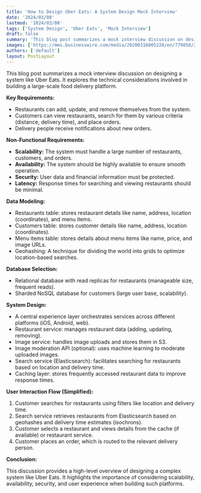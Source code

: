 ```yaml
---
title: 'How to Design Uber Eats: A System Design Mock Interview'
date: '2024/03/08'
lastmod: '2024/03/08'
tags: ['System Design', 'Uber Eats', 'Mock Interview']
draft: false
summary: 'This blog post summarizes a mock interview discussion on designing a system like Uber Eats. It explores the technical considerations involved in building a large-scale food delivery platform.'
images: ['https://mms.businesswire.com/media/20200316005228/en/779858/22/Uber_Eats_Logo.jpg']
authors: ['default']
layout: PostLayout
---
```


This blog post summarizes a mock interview discussion on designing a system like Uber Eats. It explores the technical considerations involved in building a large-scale food delivery platform.

**Key Requirements:**

- Restaurants can add, update, and remove themselves from the system.
- Customers can view restaurants, search for them by various criteria (distance, delivery time), and place orders.
- Delivery people receive notifications about new orders.

**Non-Functional Requirements:**

- **Scalability:** The system must handle a large number of restaurants, customers, and orders.
- **Availability:** The system should be highly available to ensure smooth operation.
- **Security:** User data and financial information must be protected.
- **Latency:** Response times for searching and viewing restaurants should be minimal.

**Data Modeling:**

- Restaurants table: stores restaurant details like name, address, location (coordinates), and menu items.
- Customers table: stores customer details like name, address, location (coordinates).
- Menu items table: stores details about menu items like name, price, and image URLs.
- Geohashing: A technique for dividing the world into grids to optimize location-based searches.

**Database Selection:**

- Relational database with read replicas for restaurants (manageable size, frequent reads).
- Sharded NoSQL database for customers (large user base, scalability).

**System Design:**

- A central experience layer orchestrates services across different platforms (iOS, Android, web).
- Restaurant service: manages restaurant data (adding, updating, removing).
- Image service: handles image uploads and stores them in S3.
- Image moderation API (optional): uses machine learning to moderate uploaded images.
- Search service (Elasticsearch): facilitates searching for restaurants based on location and delivery time.
- Caching layer: stores frequently accessed restaurant data to improve response times.

**User Interaction Flow (Simplified):**

1. Customer searches for restaurants using filters like location and delivery time.
2. Search service retrieves restaurants from Elasticsearch based on geohashes and delivery time estimates (isochrons).
3. Customer selects a restaurant and views details from the cache (if available) or restaurant service.
4. Customer places an order, which is routed to the relevant delivery person.

**Conclusion:**

This discussion provides a high-level overview of designing a complex system like Uber Eats. It highlights the importance of considering scalability, availability, security, and user experience when building such platforms.

